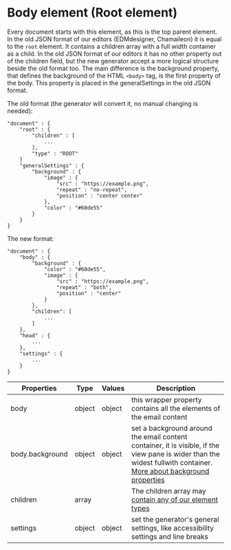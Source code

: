 # Body element (Root element)

Every document starts with this element, as this is the top parent element. In the old JSON format of our editors (EDMdesigner, Chamaileon) it is equal to the `root` element. It contains a children array with a full width container as a child. In the old JSON format of our editors it has no other property out of the children field, but the new generator accept a more logical structure beside the old format too. 
The main difference is the background property, that defines the background of the HTML `<body>` tag, is the first property of the body. This property is placed in the generalSettings in the old JSON format.

The old format (the generator will convert it, no manual changing is needed):
```
"document" : {
	"root" : {
		"children" : [ 
			...
		],
		"type" : "ROOT"
	}
	"generalSettings" : {
		"background" : {
			"image" : {
				"src" : "https://example.png",
				"repeat" : "no-repeat",
				"position" : "center center"
			},
			"color" : "#60de55"
		}
	}
}
```


The new format: 
```
"document" : {
	"body" : {
		"background" : {
			"color" : "#60de55",
			"image" : {
				"src" : "https://example.png",
				"repeat" : "both",
				"position" : "center"
			}
		},
		"children": [
			...
		]
	},
	"head" : {
		...
	},
	"settings" : {
		...
	}
}
```

Properties | Type | Values | Description
--- | --- | --- | ---
body | object | object | this wrapper property contains all the elements of the email content
body.background| object | object | set a background around the email content container, it is visible, if the view pane is wider than the widest fullwith container. [More about background properties](/property-groups/background/README.md)
children | array | | The children array may [contain any of our element types](/elements)
settings | object | object | set the generator's general settings, like accessibility settings and line breaks


